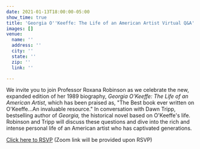 ```yaml
---
date: 2021-01-13T18:00:00-05:00
show_time: true
title: 'Georgia O''Keeffe: The Life of an American Artist Virtual Q&A'
images: []
venue:
  name: ''
  address: ''
  city: ''
  state: ''
  zip: ''
  link: ''

---
```

We invite you to join Professor Roxana Robinson as we celebrate the new, expanded edition of her 1989 biography, _Georgia O'Keeffe: The Life of an American Artist_, which has been praised as, "The Best book ever written on O'Keeffe...An invaluable resource." In conversation with Dawn Tripp, bestselling author of _Georgia,_ the historical novel based on O'Keeffe's life. Robinson and Tripp will discuss these questions and dive into the rich and intense personal life of an American artist who has captivated generations.

[Click here to RSVP](https://bit.ly/386iQ1A) (Zoom link will be provided upon RSVP)